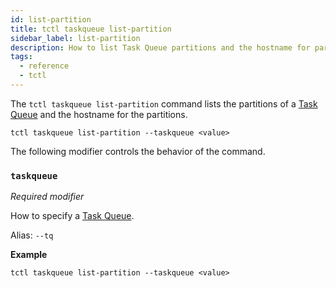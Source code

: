 ```yaml
---
id: list-partition
title: tctl taskqueue list-partition
sidebar_label: list-partition
description: How to list Task Queue partitions and the hostname for partitions using tctl.
tags:
  - reference
  - tctl
---
```


The `tctl taskqueue list-partition` command lists the partitions of a [Task Queue](/docs/content/what-is-a-task-queue) and the hostname for the partitions.

`tctl taskqueue list-partition --taskqueue <value>`

The following modifier controls the behavior of the command.

### `taskqueue`

_Required modifier_

How to specify a [Task Queue](/docs/content/what-is-a-task-queue).

Alias: `--tq`

**Example**

```
tctl taskqueue list-partition --taskqueue <value>
```
